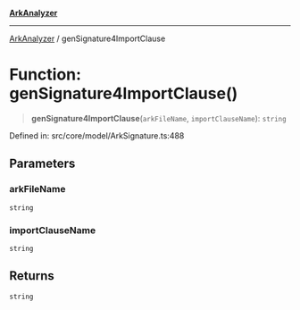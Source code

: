 [**ArkAnalyzer**](../README.md)

***

[ArkAnalyzer](../globals.md) / genSignature4ImportClause

# Function: genSignature4ImportClause()

> **genSignature4ImportClause**(`arkFileName`, `importClauseName`): `string`

Defined in: src/core/model/ArkSignature.ts:488

## Parameters

### arkFileName

`string`

### importClauseName

`string`

## Returns

`string`
